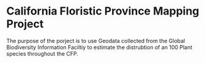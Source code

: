 # California Floristic Province Mapping Project
 The purpose of the porject is to use Geodata collected from the Global Biodiversity Information Faciltiy to estimate the distrubtion of an 100 Plant species throughout the CFP.
  

  
